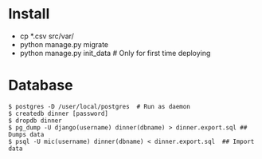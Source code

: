 Install
======

* cp *.csv src/var/
* python manage.py migrate
* python manage.py init_data # Only for first time deploying

Database
======
```
$ postgres -D /user/local/postgres  # Run as daemon
$ createdb dinner [password] 
$ dropdb dinner
$ pg_dump -U django(username) dinner(dbname) > dinner.export.sql ## Dumps data
$ psql -U mic(username) dinner(dbname) < dinner.export.sql  ## Import data
